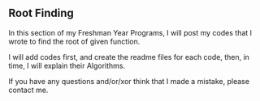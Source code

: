## Root Finding

In this section of my Freshman Year Programs, I will post my codes that I wrote to find the root of given function.

I will add codes first, and create the readme files for each code, then, in time, I will explain their Algorithms.

If you have any questions and/or/xor think that I made a mistake, please contact me.
